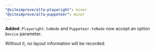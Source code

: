 ```yaml
---
"@siteimprove/alfa-playwright": minor
"@siteimprove/alfa-puppeteer": minor
---
```


**Added:** `Playwright.toNode` and `Puppeteer.toNode` now accept an option `Device` parameter.

Without it, no layout information will be recorded.
